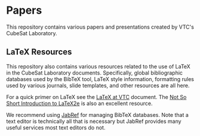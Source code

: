 Papers
======

This repository contains various papers and presentations created by VTC's CubeSat Laboratory.

LaTeX Resources
---------------

This repository also contains various resources related to the use of LaTeX in the CubeSat
Laboratory documents. Specifically, global bibliographic databases used by the BibTeX tool,
LaTeX style information, formatting rules used by various journals, slide templates, and other
resources are all here.

For a quick primer on LaTeX see the [LaTeX at VTC](http://www.pchapin.org/VTC/LaTeX/LaTeX.zip)
document. The [Not So Short Introduction to LaTeX2e](http://tobi.oetiker.ch/lshort/lshort.pdf)
is also an excellent resource.

We recommend using [JabRef](http://jabref.sourceforge.net/) for managing BibTeX databases. Note
that a text editor is technically all that is necessary but JabRef provides many useful services
most text editors do not.
